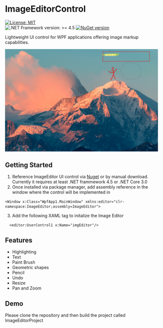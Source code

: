 # ImageEditorControl

[![License: MIT](https://img.shields.io/badge/License-MIT-green.svg)](https://opensource.org/licenses/MIT)	
![.NET Framework version: >= 4.5](https://img.shields.io/badge/.NET%20Framework-%3E%3D%204.5-green.svg)
[![NuGet version](https://img.shields.io/nuget/v/ImageEditor)](https://www.nuget.org/packages/ImageEditor/)


Lightweight UI control for WPF applications offering image markup capabilities. 

![alt text](https://github.com/abdullahoff/ImageEditorControl/blob/main/EditorExample.jpg?raw=true)

## Getting Started

1. Reference ImageEditor UI control via [Nuget](https://www.nuget.org/packages/ImageEditor/) or by manual download. Currently it requires at least .NET frammework 4.5 or .NET Core 3.0
2. Once installed via package manager, add assembly reference in the window where the control will be implemented in
```XAML
<Window x:Class="WpfApp1.MainWindow" xmlns:editor="clr-namespace:ImageEditor;assembly=ImageEditor">
```
3. Add the following XAML tag to initalize the Image Editor 
```XAML
  <editor:UserControl1 x:Name="imgEditor"/>
```

## Features
* Highlighting
* Text
* Paint Brush
* Geometric shapes
* Pencil
* Undo
* Resize
* Pan and Zoom

## Demo

Please clone the repository and then build the project called ImageEditorProject
